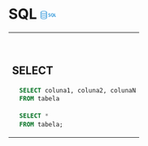 
# SQL <img src="https://raw.githubusercontent.com/gusantos1/icons/main/iconsql.png" width="30">

<div align="center">

<table>
<tr>
<td>
<p align="center"><img align="center"><h2>SELECT</h2></p>

  ```sql
    SELECT coluna1, coluna2, colunaN
    FROM tabela

    SELECT *
    FROM tabela;
  
  ```
</td>
</tr>
</table>
</div>




